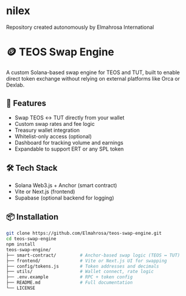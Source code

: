 # nilex
Repository created autonomously  by Elmahrosa International 
# 🪙 TEOS Swap Engine
A custom Solana-based swap engine for TEOS and TUT, built to enable direct token exchange without relying on external platforms like Orca or Dexlab.

## 🚀 Features

- Swap TEOS ↔ TUT directly from your wallet
- Custom swap rates and fee logic
- Treasury wallet integration
- Whitelist-only access (optional)
- Dashboard for tracking volume and earnings
- Expandable to support ERT or any SPL token

## 🛠️ Tech Stack

- Solana Web3.js + Anchor (smart contract)
- Vite or Next.js (frontend)
- Supabase (optional backend for logging)

## 📦 Installation

```bash
git clone https://github.com/Elmahrosa/teos-swap-engine.git
cd teos-swap-engine
npm install
teos-swap-engine/
├── smart-contract/         # Anchor-based swap logic (TEOS ↔ TUT)
├── frontend/               # Vite or Next.js UI for swapping
├── config/tokens.js        # Token addresses and decimals
├── utils/                  # Wallet connect, rate logic
├── .env.example            # RPC + token config
├── README.md               # Full documentation
└── LICENSE

